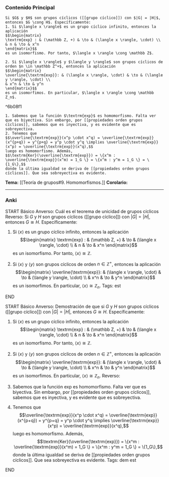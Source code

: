 ### Contenido Principal


```ad-theorem
Si $G$ y $H$ son grupos cíclicos ([[grupo cíclico]]) con $|G| = |H|$, entonces $G \cong H$. Específicamente:
1. Si $\langle x \rangle$ es un grupo cíclico infinito, entonces la aplicación
$$\begin{matrix}
\textrm{exp} : & (\mathbb Z, +) & \to & (\langle x \rangle, \cdot) \\
& n & \to & x^n
\end{matrix}$$
es un isomorfismo. Por tanto, $\langle x \rangle \cong \mathbb Z$.

2. Si $\langle x \rangle$ y $\langle y \rangle$ son grupos cíclicos de orden $n \in \mathbb Z^+$, entonces la aplicación
$$\begin{matrix}
\overline{\textrm{exp}}: & (\langle x \rangle, \cdot) & \to & (\langle y \rangle, \cdot) \\
& x^n & \to & y^n
\end{matrix}$$
es un isomorfimos. En particular, $\langle x \rangle \cong \mathbb Z_n$.
```

^6b08f1

```ad-proof
1. Sabemos que la función $\textrm{exp}$ es homomorfismo. Falta ver que es biyectiva. Sin embargo, por [[propiedades orden grupos cíclicos]], sabemos que es inyectiva, y es evidente que es sobreyectiva.
2. Tenemos que
$$\overline{\textrm{exp}}(x^p \cdot x^q) = \overline{\textrm{exp}}(x^{p+q}) = y^{p+q} = y^p \cdot y^q \implies \overline{\textrm{exp}}(x^p) = \overline{\textrm{exp}}(x^q),$$
luego es homomorfismo. Además,
$$\textrm{Ker}(\overline{\textrm{exp}}) = \{x^m : \overline{\textrm{exp}}(x^m) = 1_G \} = \{x^m : y^m = 1_G \} = \{1_G\},$$
donde la última igualdad se deriva de [[propiedades orden grupos cíclicos]]. Que sea sobreyectiva es evidente.
```

**Tema:** [[Teoría de grupos#9. Homomorfismos.]]
**Corolario:**

---
### Anki

START
Básico
Anverso: Cuál es el teorema de unicidad de grupos cíclicos
Reverso: Si $G$ y $H$ son grupos cíclicos ([[grupo cíclico]]) con $|G| = |H|$, entonces $G \cong H$. Específicamente:
1. Si $\langle x \rangle$ es un grupo cíclico infinito, entonces la aplicación
$$\begin{matrix}
\textrm{exp} : & (\mathbb Z, +) & \to & (\langle x \rangle, \cdot) \\
& n & \to & x^n
\end{matrix}$$
es un isomorfismo. Por tanto, $\langle x \rangle \cong \mathbb Z$.

2. Si $\langle x \rangle$ y $\langle y \rangle$ son grupos cíclicos de orden $n \in \mathbb Z^+$, entonces la aplicación
$$\begin{matrix}
\overline{\textrm{exp}}: & (\langle x \rangle, \cdot) & \to & (\langle y \rangle, \cdot) \\
& x^n & \to & y^n
\end{matrix}$$
es un isomorfimos. En particular, $\langle x \rangle \cong \mathbb Z_n$.
Tags: est
<!--ID: 1728549801126-->
END

START
Básico
Anverso: Demostración de que si $G$ y $H$ son grupos cíclicos ([[grupo cíclico]]) con $|G| = |H|$, entonces $G \cong H$. Específicamente:
1. Si $\langle x \rangle$ es un grupo cíclico infinito, entonces la aplicación
$$\begin{matrix}
\textrm{exp} : & (\mathbb Z, +) & \to & (\langle x \rangle, \cdot) \\
& n & \to & x^n
\end{matrix}$$
es un isomorfismo. Por tanto, $\langle x \rangle \cong \mathbb Z$.

2. Si $\langle x \rangle$ y $\langle y \rangle$ son grupos cíclicos de orden $n \in \mathbb Z^+$, entonces la aplicación
$$\begin{matrix}
\overline{\textrm{exp}}: & (\langle x \rangle, \cdot) & \to & (\langle y \rangle, \cdot) \\
& x^n & \to & y^n
\end{matrix}$$
es un isomorfimos. En particular, $\langle x \rangle \cong \mathbb Z_n$.
Reverso: 
1. Sabemos que la función $\textrm{exp}$ es homomorfismo. Falta ver que es biyectiva. Sin embargo, por [[propiedades orden grupos cíclicos]], sabemos que es inyectiva, y es evidente que es sobreyectiva.
2. Tenemos que
$$\overline{\textrm{exp}}(x^p \cdot x^q) = \overline{\textrm{exp}}(x^{p+q}) = y^{p+q} = y^p \cdot y^q \implies \overline{\textrm{exp}}(x^p) = \overline{\textrm{exp}}(x^q),$$
luego es homomorfismo. Además,
$$\textrm{Ker}(\overline{\textrm{exp}}) = \{x^m : \overline{\textrm{exp}}(x^m) = 1_G \} = \{x^m : y^m = 1_G \} = \{1_G\},$$
donde la última igualdad se deriva de [[propiedades orden grupos cíclicos]]. Que sea sobreyectiva es evidente.
Tags: dem est
<!--ID: 1728549801184-->
END
